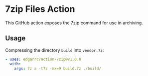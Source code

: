 # 7zip Files Action

This GitHub action exposes the 7zip command for use in archiving.

## Usage

Compressing the directory `build` into `vendor.7z`:

```yaml
- uses: edgarrc/action-7zip@v1.0.0
  with:
    args: 7z a -t7z -mx=9 build.7z ./build/
```
